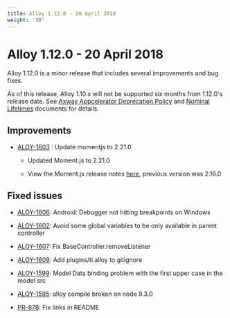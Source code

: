```yaml
---
title: Alloy 1.12.0 - 20 April 2018
weight: '30'
---
```


# Alloy 1.12.0 - 20 April 2018

Alloy 1.12.0 is a minor release that includes several improvements and bug fixes.

As of this release, Alloy 1.10.x will not be supported six months from 1.12.0's release date. See [Axway Appcelerator Deprecation Policy](/guide/AMPLIFY_Appcelerator_Services_Overview/Axway_Appcelerator_Deprecation_Policy/) and [Nominal Lifetimes](/guide/AMPLIFY_Appcelerator_Services_Overview/Axway_Appcelerator_Product_Lifecycle/#nominal-lifetimes) documents for details.

## Improvements

* [ALOY-1603](https://jira.appcelerator.org/browse/ALOY-1603) : Update momentjs to 2.21.0

    * Updated Moment.js to 2.21.0

    * View the Moment.js release notes [here](https://github.com/moment/moment/blob/d0a45f0390c108cc18d71a3d3f38d040392483c5/CHANGELOG.md), previous version was 2.16.0

## Fixed issues

* [ALOY-1606](https://jira.appcelerator.org/browse/ALOY-1606): Android: Debugger not hitting breakpoints on Windows

* [ALOY-1602](https://jira.appcelerator.org/browse/ALOY-1602): Avoid some global variables to be only available in parent controller

* [ALOY-1607](https://jira.appcelerator.org/browse/ALOY-1607): Fix BaseController.removeListener

* [ALOY-1609](https://jira.appcelerator.org/browse/ALOY-1609): Add plugins/ti.alloy to gitignore

* [ALOY-1599](https://jira.appcelerator.org/browse/ALOY-1599): Model Data binding problem with the first upper case in the model src

* [ALOY-1595](https://jira.appcelerator.org/browse/ALOY-1595): alloy compile broken on node 9.3.0

* [PR-878](https://github.com/appcelerator/alloy/pull/878): Fix links in README
